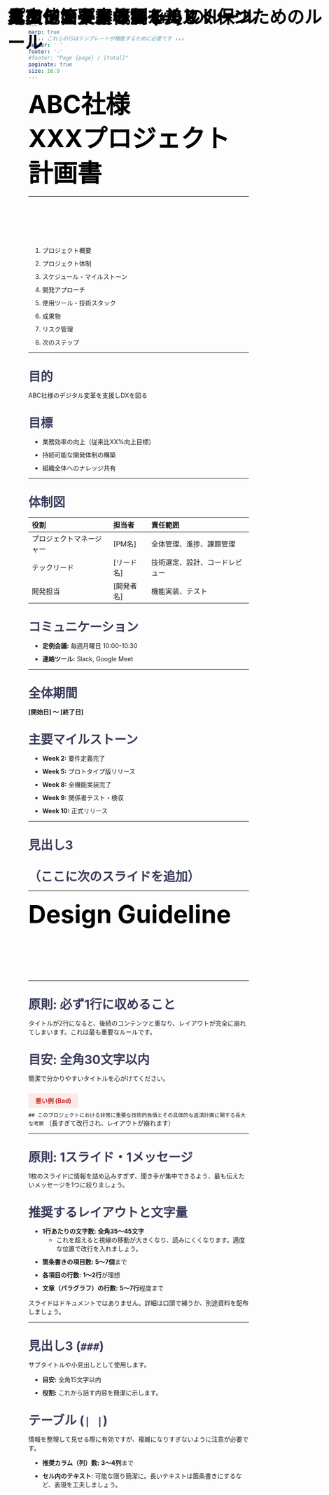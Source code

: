 ```yaml
---
marp: true
# ↓↓↓ これらの行はテンプレートが機能するために必要です ↓↓↓
header: ' '
footer: '-'
#footer: "Page {page} / {total}"
paginate: true
size: 16:9
---
```


<style>
/* Google Fontsから日本語フォントを読み込み */
@import url('https://fonts.googleapis.com/css2?family=Noto+Sans+JP:wght@400;700&display=swap');

/* --- 色やフォントの基本設定 --- */
:root {
  --color-background: #f8f8f4;
  --color-foreground: #3a3b5a;
  --color-heading: black; /*#4f86c6;*/
  --color-hr: #000000;
  --font-default: 'Noto Sans JP', 'Hiragino Kaku Gothic ProN', 'Meiryo', sans-serif;
}

/* --- スライド全体のスタイル --- */
section {
  background-color: var(--color-background);
  background-image: url("Slide2.jpg");
  background-size: cover;
  
  color: var(--color-foreground);
  font-family: var(--font-default);
  font-weight: 400;
  box-sizing: border-box;
  /*border-bottom: 8px solid var(--color-hr);*/
  position: relative;
  line-height: 1.7;
  font-size: 22px;
  padding: 56px;
}
section:last-of-type {
  border-bottom: none;
}

/* ページ番号 */
section::after {
  font-weight: bold;
  font-size: 28px
}

/* --- 見出しのスタイル --- */
h1, h2, h3, h4, h5, h6 {
  font-weight: 700;
  color: var(--color-heading);
  margin: 0;
  padding: 0;
}

/* タイトルページ(h1)のスタイル */
h1 {
  font-size: 56px;
  line-height: 1.4;
  text-align: left;
}

/* 通常スライドのタイトル(##) */
h2 {
  position: absolute;
  top: 20px;
  left: 180px;
  right: 56px;
  font-size: 40px;
  padding-top: 0;
  padding-bottom: 16px;
}

/* h2の疑似要素(::after)を使って、短い線を実装 */
h2::after {
  content: '';
  position: absolute;
  left: 0;
  bottom: 8px;
  width: 60px;
  height: 2px;
  /*background-color: var(--color-hr);*/
}

/* h2と後続コンテンツの間のスペースを確保 */
h2 + * {
  margin-top: 112px;
}

/* サブ見出し (例: 目的, 目標) */
h3 {
  color: var(--color-foreground);
  font-size: 28px;
  margin-top: 32px;
  margin-bottom: 12px;
}

/* --- リストのスタイル --- */
ul, ol {
  padding-left: 32px;
}
li {
  margin-bottom: 10px;
}

/* フッターとして機能する、太い青いラインを実装 */
footer {
  color: transparent;  
  position: absolute;
  left: 56px;
  right: 56px;
  bottom: 40px;
  height: 8px;
  /*background-color: var(--color-heading);*/
}

/* フッターにページ番号を表示 */
xxxxfooter::after {
  content: counter(page) " / " counter(pages);
  font-size: 24px;
  color: #080808;
  position: absolute;
  right: 0;
  bottom: 0;
  background: none;
  padding: 0 12px;
}

/* ★★★ ロゴの配置方法を、calc()を使った最も堅牢な方法に変更 ★★★ */
header {
  font-size: 0;
  color: transparent;
  background-image: url('ロゴ.png');
  background-repeat: no-repeat;
  background-size: contain;
  background-position: top right;
  
  position: absolute;
  top: 40px;
  
  /* rightプロパティの代わりに、calc()で左からの位置を計算して配置を安定させます */
  /* 計算式: (コンテナの幅 - ロゴの幅 - 右の余白) */
  left: calc(100% - 180px - 56px);
  
  /*
    【重要】下のwidthの値を変更した場合、
    上のcalc()内の「180px」も同じ値にしてください。
  */
  width: 180px;
  height: 50px;
}

/* --- 先頭ページ --- */
section.lead {
  background-image: url("Slide1.jpg");
  background-size: cover;
  /*border-bottom: 8px solid var(--color-hr);*/
}

/* タイトルページではフッターラインとロゴ(header)を非表示にする */
section.lead footer,
section.lead header {
  display: none;
}


section.lead h1 {
  margin-bottom: 24px;
}
section.lead p {
  font-size: 24px;
  color: var(--color-foreground);
}

/* ガイドライン用のスタイル */
.bad-example {
  background-color: #fbe9e7;
  color: #c62828;
  padding: 8px 16px;
  border-radius: 4px;
}
</style>

<!-- _class: lead -->
 
# ABC社様
# XXXプロジェクト計画書

---

## 目次

1.  プロジェクト概要
2.  プロジェクト体制
3.  スケジュール・マイルストーン
4.  開発アプローチ
5.  使用ツール・技術スタック
6.  成果物
7.  リスク管理
8.  次のステップ

---

## プロジェクト概要

### 目的
ABC社様のデジタル変革を支援しDXを図る

### 目標
- 業務効率の向上（従来比XX%向上目標）
- 持続可能な開発体制の構築
- 組織全体へのナレッジ共有

---

## プロジェクト体制

### 体制図
| 役割 | 担当者 | 責任範囲 |
| :--- | :--- | :--- |
| プロジェクトマネージャー | [PM名] | 全体管理、進捗、課題管理 |
| テックリード | [リード名] | 技術選定、設計、コードレビュー |
| 開発担当 | [開発者名] | 機能実装、テスト |

### コミュニケーション
- **定例会議:** 毎週月曜日 10:00-10:30
- **連絡ツール:** Slack, Google Meet

---

## スケジュール・マイルストーン

### 全体期間
**[開始日] 〜 [終了日]**

### 主要マイルストーン
- **Week 2:** 要件定義完了
- **Week 5:** プロトタイプ版リリース
- **Week 8:** 全機能実装完了
- **Week 9:** 関係者テスト・検収
- **Week 10:** 正式リリース

---

## 見出し2
### 見出し3
### （ここに次のスライドを追加）


---

# Design Guideline
## このテンプレートを美しく保つためのルール

---

## スライドタイトル (`##`) のルール

### **原則: 必ず1行に収めること**
タイトルが2行になると、後続のコンテンツと重なり、レイアウトが完全に崩れてしまいます。これは最も重要なルールです。

### **目安: 全角30文字以内**
簡潔で分かりやすいタイトルを心がけてください。

<br>

#### <span class="bad-example">悪い例 (Bad) </span>
`## このプロジェクトにおける非常に重要な技術的負債とその具体的な返済計画に関する長大な考察`
（長すぎて改行され、レイアウトが崩れます）

---

## 本文・箇条書きのルール

### **原則: 1スライド・1メッセージ**
1枚のスライドに情報を詰め込みすぎず、聞き手が集中できるよう、最も伝えたいメッセージを1つに絞りましょう。

### **推奨するレイアウトと文字量**
- **1行あたりの文字数:** **全角35〜45文字**
  - これを超えると視線の移動が大きくなり、読みにくくなります。適度な位置で改行を入れましょう。
- **箇条書きの項目数:** **5〜7個**まで
- **各項目の行数:** **1〜2行**が理想
- **文章（パラグラフ）の行数:** **5〜7行**程度まで

スライドはドキュメントではありません。詳細は口頭で補うか、別途資料を配布しましょう。

---

## その他の要素のルール

### 見出し3 (`###`)
サブタイトルや小見出しとして使用します。
- **目安:** 全角15文字以内
- **役割:** これから話す内容を簡潔に示します。

### テーブル (`| |`)
情報を整理して見せる際に有効ですが、複雑になりすぎないように注意が必要です。
- **推奨カラム（列）数:** **3〜4列**まで
- **セル内のテキスト:** 可能な限り簡潔に。長いテキストは箇条書きにするなど、表現を工夫しましょう。